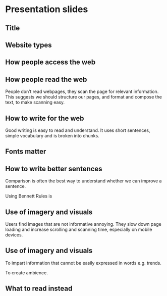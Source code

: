 # Presentation slides

## Title

## Website types



## How people access the web

## How people read the web

People don’t read webpages, they scan the page for relevant information. This suggests we should structure our pages, and format and compose the text, to make scanning easy.

## How to write for the web

Good writing is easy to read and understand. It uses short sentences, simple vocabulary and is broken into chunks.

## Fonts matter

## How to write better sentences

Comparison is often the best way to understand whether we can improve a sentence.

Using Bennett Rules is

## Use of imagery and visuals

Users find images that are not informative annoying. They slow down page loading and increase scrolling and scanning time, especially on mobile devices.

## Use of imagery and visuals

To impart information that cannot be easily expressed in words e.g. trends.

To create ambience.

## What to read instead